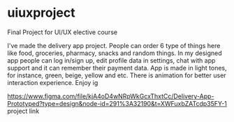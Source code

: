 # uiuxproject
Final Project for UI/UX elective course

I've made the delivery app project. People can order 6 type of things here like food, groceries, pharmacy, snacks and random things. In my designed app people can log in/sign up, edit profile data in settings, chat with app support and it can remember their payment data. App is made in light tones, for instance, green, beige, yellow and etc. There is animation for better user interaction experience. Enjoy ig

https://www.figma.com/file/kjA4oD4wNRpWkGcxThxtCc/Delivery-App-Prototyped?type=design&node-id=291%3A32190&t=XWFuxbZATcdp35FY-1 project link
